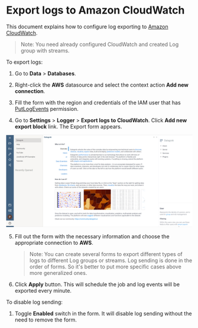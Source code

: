 # Export logs to Amazon CloudWatch

This document explains how to configure log exporting to [Amazon CloudWatch](https://aws.amazon.com/cloudwatch/).

> Note: You need already configured CloudWatch and created Log group with streams.

To export logs:

1. Go to **Data** > **Databases**.

2. Right-click the **AWS** datasource and select the context action **Add new connection**.

3. Fill the form with the region and credentials of the IAM user that has [PutLogEvents](https://docs.aws.amazon.com/AmazonCloudWatchLogs/latest/APIReference/API_PutLogEvents.html) permission.

4. Go to **Settings** > **Logger** > **Export logs to CloudWatch**. Click **Add new export block** link. The Export form appears.

![How to find CW settings](./log-export-cw.gif "Export logs to CloudWatch")

5. Fill out the form with the necessary information and choose the appropriate connection to **AWS**.

    > Note: You can create several forms to export different types of logs to different Log groups or streams. Log sending is done in the order of forms. So it's better to put more specific cases above more generalized ones.

6. Click **Apply** button. This will schedule the job and log events will be exported every minute.

To disable log sending:

1. Toggle **Enabled** switch in the form. It will disable log sending without the need to remove the form.


